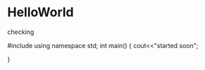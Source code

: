 # HelloWorld
checking

#include<iostream>
 using namespace std;
  int main()
  {
      cout<<"started soon";
  
  }
